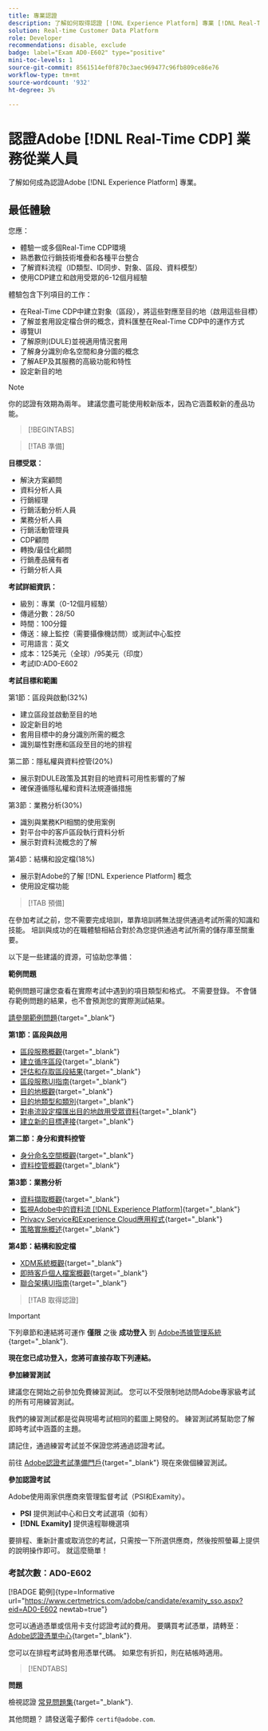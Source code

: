 ```yaml
---
title: 專業認證
description: 了解如何取得認證 [!DNL Experience Platform] 專業 [!DNL Real-Time Customer Data Platform]
solution: Real-time Customer Data Platform
role: Developer
recommendations: disable, exclude
badge: label="Exam AD0-E602" type="positive"
mini-toc-levels: 1
source-git-commit: 8561514ef0f870c3aec969477c96fb809ce86e76
workflow-type: tm+mt
source-wordcount: '932'
ht-degree: 3%

---
```


# 認證Adobe [!DNL Real-Time CDP] 業務從業人員

了解如何成為認證Adobe [!DNL Experience Platform] 專業。

## 最低體驗

您應：

* 體驗一或多個Real-Time CDP環境
* 熟悉數位行銷技術堆疊和各種平台整合
* 了解資料流程（ID類型、ID同步、對象、區段、資料模型）
* 使用CDP建立和啟用受眾的6-12個月經驗

體驗包含下列項目的工作：

* 在Real-Time CDP中建立對象（區段），將這些對應至目的地（啟用這些目標）
* 了解並套用設定檔合併的概念，資料匯整在Real-Time CDP中的運作方式
* 導覽UI
* 了解原則(DULE)並視適用情況套用
* 了解身分識別命名空間和身分圖的概念
* 了解AEP及其服務的高級功能和特性
* 設定新目的地

>[!NOTE]
>
>你的認證有效期為兩年。 建議您盡可能使用較新版本，因為它涵蓋較新的產品功能。

>[!BEGINTABS]

>[!TAB 準備]

**目標受眾：**

* 解決方案顧問
* 資料分析人員
* 行銷經理
* 行銷活動分析人員
* 業務分析人員
* 行銷活動管理員
* CDP顧問
* 轉換/最佳化顧問
* 行銷產品擁有者
* 行銷分析人員

**考試詳細資訊：**

* 級別：專業（0-12個月經驗）
* 傳遞分數：28/50
* 時間：100分鐘
* 傳送：線上監控（需要攝像機訪問）或測試中心監控
* 可用語言：英文
* 成本：125美元（全球）/95美元（印度）
* 考試ID:AD0-E602

**考試目標和範圍**

第1節：區段與啟動(32%)

* 建立區段並啟動至目的地
* 設定新目的地
* 套用目標中的身分識別所需的概念
* 識別屬性對應和區段至目的地的排程

第二節：隱私權與資料控管(20%)

* 展示對DULE政策及其對目的地資料可用性影響的了解
* 確保遵循隱私權和資料法規遵循措施

第3節：業務分析(30%)

* 識別與業務KPI相關的使用案例
* 對平台中的客戶區段執行資料分析
* 展示對資料流概念的了解

第4節：結構和設定檔(18%)

* 展示對Adobe的了解 [!DNL Experience Platform] 概念
* 使用設定檔功能

>[!TAB 預備]

在參加考試之前，您不需要完成培訓，單靠培訓將無法提供通過考試所需的知識和技能。 培訓與成功的在職體驗相結合對於為您提供通過考試所需的儲存庫至關重要。

以下是一些建議的資源，可協助您準備：

**範例問題**

範例問題可讓您查看在實際考試中遇到的項目類型和格式。 不需要登錄。 不會儲存範例問題的結果，也不會預測您的實際測試結果。

[請參閱範例問題](https://scorpion.caveon.com/launchpad/ad3-e602-adobe-real-time-cdp-business-practitioner-professional-sample-questions){target="_blank"}

**第1節：區段與啟用**

* [區段服務概觀](https://experienceleague.adobe.com/docs/experience-platform/segmentation/home.html?lang=en){target="_blank"}
* [建立循序區段](https://experienceleague.adobe.com/docs/platform-learn/tutorials/segments/create-sequential-segments.html?lang=en){target="_blank"}
* [評估和存取區段結果](https://experienceleague.adobe.com/docs/experience-platform/segmentation/tutorials/evaluate-a-segment.html?lang=en){target="_blank"}
* [區段服務UI指南](https://experienceleague.adobe.com/docs/experience-platform/segmentation/ui/overview.html?lang=en#scheduled-segmentation){target="_blank"}
* [目的地概觀](https://experienceleague.adobe.com/docs/experience-platform/destinations/home.html?lang=en){target="_blank"}
* [目的地類型和類別](https://experienceleague.adobe.com/docs/experience-platform/destinations/destination-types.html?lang=en){target="_blank"}
* [對串流設定檔匯出目的地啟用受眾資料](https://experienceleague.adobe.com/docs/experience-platform/destinations/ui/activate/activate-streaming-profile-destinations.html?lang=en){target="_blank"}
* [建立新的目標連接](https://experienceleague.adobe.com/docs/experience-platform/destinations/ui/connect-destination.html?lang=en){target="_blank"}

**第二節：身分和資料控管**

* [身分命名空間概觀](https://experienceleague.adobe.com/docs/experience-platform/identity/namespaces.html?lang=en){target="_blank"}
* [資料控管概觀](https://experienceleague.adobe.com/docs/experience-platform/data-governance/home.html?lang=zh-Hant){target="_blank"}

**第3節：業務分析**

* [資料擷取概觀](https://experienceleague.adobe.com/docs/experience-platform/ingestion/home.html?lang=en){target="_blank"}
* [監視Adobe中的資料流 [!DNL Experience Platform]](https://experienceleague.adobe.com/docs/platform-learn/tutorials/monitoring/data-monitoring.html?lang=en){target="_blank"}
* [Privacy Service和Experience Cloud應用程式](https://experienceleague.adobe.com/docs/experience-platform/privacy/experience-cloud-apps.html?lang=en){target="_blank"}
* [策略實施概述](https://experienceleague.adobe.com/docs/experience-platform/data-governance/enforcement/overview.html?lang=en){target="_blank"}

**第4節：結構和設定檔**

* [XDM系統概觀](https://experienceleague.adobe.com/docs/experience-platform/xdm/home.html?lang=zh-Hant){target="_blank"}
* [即時客戶個人檔案概觀](https://experienceleague.adobe.com/docs/experience-platform/rtcdp/profile/profile-overview.html?lang=en){target="_blank"}
* [聯合架構UI指南](https://experienceleague.adobe.com/docs/experience-platform/profile/union-schemas/union-schema.html?lang=zh-Hant?lang=tw){target="_blank"}

>[!TAB 取得認證]

>[!IMPORTANT]
>
>下列章節和連結將可運作 **僅限**  之後 **成功登入** 到 [Adobe憑據管理系統](http://www.certmetrics.com/adobe){target="_blank"}.

**現在您已成功登入，您將可直接存取下列連結。**

**參加練習測試**

建議您在開始之前參加免費練習測試。 您可以不受限制地訪問Adobe專家級考試的所有可用練習測試。

我們的練習測試都是從與現場考試相同的藍圖上開發的。 練習測試將幫助您了解即時考試中涵蓋的主題。

請記住，通過練習考試並不保證您將通過認證考試。

前往 [Adobe認證考試準備門戶](https://www.certmetrics.com/adobe/candidate/gmetrix_sso.aspx){target="_blank"} 現在來做個練習測試。

**參加認證考試**

Adobe使用兩家供應商來管理監督考試（PSI和Examity）。

* **PSI** 提供測試中心和日文考試選項（如有）
* **[!DNL Examity]** 提供遠程聯機選項

要排程、重新計畫或取消您的考試，只需按一下所選供應商，然後按照螢幕上提供的說明操作即可。 就這麼簡單！

### 考試次數：AD0-E602

[!BADGE 範例]{type=Informative url="https://www.certmetrics.com/adobe/candidate/examity_sso.aspx?eid=AD0-E602 newtab=true"}

您可以通過憑單或信用卡支付認證考試的費用。 要購買考試憑單，請轉至： [Adobe認證憑單中心](https://market.xvoucher.com/adobe/global){target="_blank"}.

您可以在排程考試時套用憑單代碼。 如果您有折扣，則在結帳時適用。

>[!ENDTABS]

**問題**

檢視認證 [常見問題集](https://experienceleague.adobe.com/docs/certification/certification/faq.html?lang=en){target="_blank"}.

其他問題？ 請發送電子郵件 `certif@adobe.com`.

